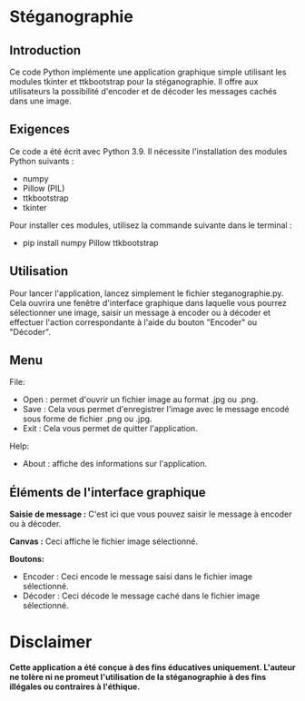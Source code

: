 # Stéganographie

## Introduction
Ce code Python implémente une application graphique simple utilisant les modules tkinter et ttkbootstrap pour la stéganographie. Il offre aux utilisateurs la possibilité d'encoder et de décoder les messages cachés dans une image.

## Exigences
Ce code a été écrit avec Python 3.9. Il nécessite l'installation des modules Python suivants :

- numpy
- Pillow (PIL)
- ttkbootstrap
- tkinter

Pour installer ces modules, utilisez la commande suivante dans le terminal :
- pip install numpy Pillow ttkbootstrap

## Utilisation
Pour lancer l'application, lancez simplement le fichier steganographie.py. Cela ouvrira une fenêtre d'interface graphique dans laquelle vous pourrez sélectionner une image, saisir un message à encoder ou à décoder et effectuer l'action correspondante à l'aide du bouton "Encoder" ou "Décoder".

## Menu
File:
- Open : permet d'ouvrir un fichier image au format .jpg ou .png.
- Save : Cela vous permet d'enregistrer l'image avec le message encodé sous forme de fichier .png ou .jpg.
- Exit : Cela vous permet de quitter l'application.

Help:
- About : affiche des informations sur l'application.

## Éléments de l'interface graphique
**Saisie de message :** C'est ici que vous pouvez saisir le message à encoder ou à décoder.

**Canvas :** Ceci affiche le fichier image sélectionné.

**Boutons:**

- Encoder : Ceci encode le message saisi dans le fichier image sélectionné.
- Décoder : Ceci décode le message caché dans le fichier image sélectionné.

# Disclaimer
**Cette application a été conçue à des fins éducatives uniquement. L'auteur ne tolère ni ne promeut l'utilisation de la stéganographie à des fins illégales ou contraires à l'éthique.**
